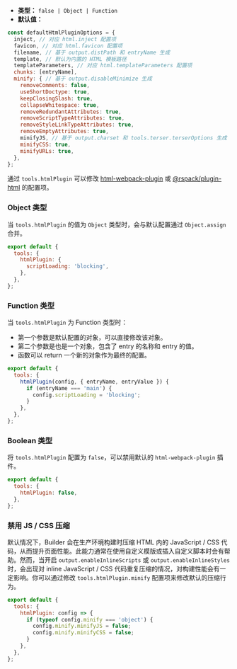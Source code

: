 - **类型：** `false | Object | Function`
- **默认值：**

```js
const defaultHtmlPluginOptions = {
  inject, // 对应 html.inject 配置项
  favicon, // 对应 html.favicon 配置项
  filename, // 基于 output.distPath 和 entryName 生成
  template, // 默认为内置的 HTML 模板路径
  templateParameters, // 对应 html.templateParameters 配置项
  chunks: [entryName],
  minify: { // 基于 output.disableMinimize 生成
    removeComments: false,
    useShortDoctype: true,
    keepClosingSlash: true,
    collapseWhitespace: true,
    removeRedundantAttributes: true,
    removeScriptTypeAttributes: true,
    removeStyleLinkTypeAttributes: true,
    removeEmptyAttributes: true,
    minifyJS, // 基于 output.charset 和 tools.terser.terserOptions 生成
    minifyCSS: true,
    minifyURLs: true,
  },
};
```

通过 `tools.htmlPlugin` 可以修改 [html-webpack-plugin](https://github.com/jantimon/html-webpack-plugin) 或 [@rspack/plugin-html](https://github.com/web-infra-dev/rspack/tree/main/packages/rspack-plugin-html) 的配置项。

### Object 类型

当 `tools.htmlPlugin` 的值为 `Object` 类型时，会与默认配置通过 `Object.assign` 合并。

```js
export default {
  tools: {
    htmlPlugin: {
      scriptLoading: 'blocking',
    },
  },
};
```

### Function 类型

当 `tools.htmlPlugin` 为 Function 类型时：

- 第一个参数是默认配置的对象，可以直接修改该对象。
- 第二个参数是也是一个对象，包含了 entry 的名称和 entry 的值。
- 函数可以 return 一个新的对象作为最终的配置。

```js
export default {
  tools: {
    htmlPlugin(config, { entryName, entryValue }) {
      if (entryName === 'main') {
        config.scriptLoading = 'blocking';
      }
    },
  },
};
```

### Boolean 类型

将 `tools.htmlPlugin` 配置为 `false`，可以禁用默认的 `html-webpack-plugin` 插件。

```js
export default {
  tools: {
    htmlPlugin: false,
  },
};
```

### 禁用 JS / CSS 压缩

默认情况下，Builder 会在生产环境构建时压缩 HTML 内的 JavaScript / CSS 代码，从而提升页面性能。此能力通常在使用自定义模版或插入自定义脚本时会有帮助。然而，当开启 `output.enableInlineScripts` 或 `output.enableInlineStyles` 时，会出现对 inline JavaScript / CSS 代码重复压缩的情况，对构建性能会有一定影响。你可以通过修改 `tools.htmlPlugin.minify` 配置项来修改默认的压缩行为。

```js
export default {
  tools: {
    htmlPlugin: config => {
      if (typeof config.minify === 'object') {
        config.minify.minifyJS = false;
        config.minify.minifyCSS = false;
      }
    },
  },
};
```
